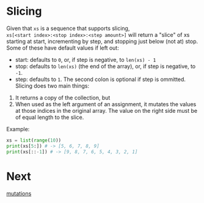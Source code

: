 # Slicing
Given that `xs` is a sequence that supports slicing,\
`xs[<start index>:<stop index>:<step amount>]` will return a "slice" of xs starting at start, incrementing by step, and stopping just below (not at) stop.\
Some of these have default values if left out:
* start: defaults to `0`, or, if step is negative, to `len(xs) - 1`
* stop: defaults to `len(xs)` (the end of the array), or, if step is negative, to `-1`.
* step: defaults to `1`. The second colon is optional if step is ommitted.
Slicing does two main things:
1. It returns a copy of the collection, but
2. When used as the left argument of an assignment, it mutates the values at those indices in the original array.
    The value on the right side must be of equal length to the slice.

Example:
```py
xs = list(range(10))
print(xs[5:]) # -> [5, 6, 7, 8, 9]
print(xs[::-1]) # -> [9, 8, 7, 6, 5, 4, 3, 2, 1]
```
# Next
[mutations](3_mutations.md)

